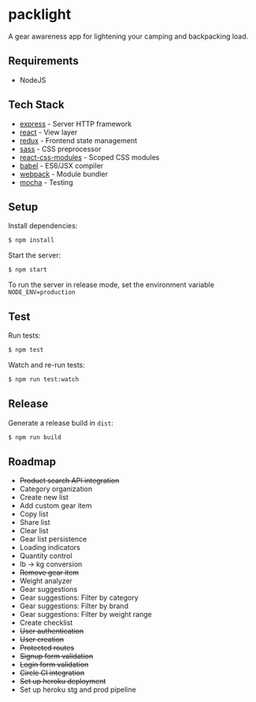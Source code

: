 # packlight

A gear awareness app for lightening your camping and backpacking load.

## Requirements

+ NodeJS

## Tech Stack

* [express](http://expressjs.com/) - Server HTTP framework
* [react](https://facebook.github.io/react/) - View layer
* [redux](https://github.com/reactjs/redux) - Frontend state management
* [sass](http://sass-lang.com/) - CSS preprocessor
* [react-css-modules](https://github.com/gajus/react-css-modules) - Scoped CSS modules
* [babel](https://babeljs.io/) - ES6/JSX compiler
* [webpack](https://webpack.github.io/) - Module bundler
* [mocha](https://mochajs.org/) - Testing

## Setup

Install dependencies:

```sh
$ npm install
```

Start the server:

```sh
$ npm start
```

To run the server in release mode, set the environment variable `NODE_ENV=production`

## Test

Run tests:

```sh
$ npm test
```

Watch and re-run tests:

```sh
$ npm run test:watch
```

## Release

Generate a release build in `dist`:

```sh
$ npm run build
```

## Roadmap

+ ~~Product search API integration~~
+ Category organization
+ Create new list
+ Add custom gear item
+ Copy list
+ Share list
+ Clear list
+ Gear list persistence
+ Loading indicators
+ Quantity control
+ lb -> kg conversion
+ ~~Remove gear item~~
+ Weight analyzer
+ Gear suggestions
+ Gear suggestions: Filter by category
+ Gear suggestions: Filter by brand
+ Gear suggestions: Filter by weight range
+ Create checklist
+ ~~User authentication~~
+ ~~User creation~~
+ ~~Protected routes~~
+ ~~Signup form validation~~
+ ~~Login form validation~~
+ ~~Circle CI integration~~
+ ~~Set up heroku deployment~~
+ Set up heroku stg and prod pipeline
